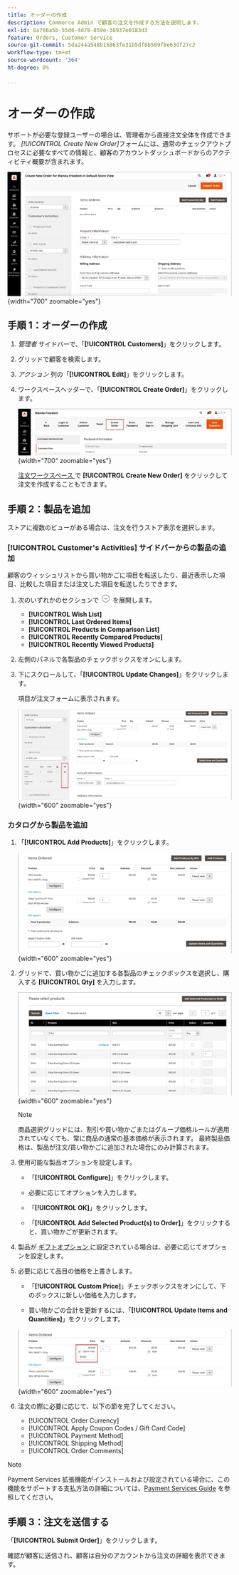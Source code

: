 ```yaml
---
title: オーダーの作成
description: Commerce Admin で顧客の注文を作成する方法を説明します。
exl-id: 8a766a5b-55d6-4d78-859e-38937e0183d3
feature: Orders, Customer Service
source-git-commit: 5da244a548b15863fe31b5df8b509f8e63df27c2
workflow-type: tm+mt
source-wordcount: '364'
ht-degree: 0%

---
```


# オーダーの作成

サポートが必要な登録ユーザーの場合は、管理者から直接注文全体を作成できます。 _[!UICONTROL Create New Order]_&#x200B;フォームには、通常のチェックアウトプロセスに必要なすべての情報と、顧客のアカウントダッシュボードからのアクティビティ概要が含まれます。

![ 顧客の注文の作成 ](./assets/create-new-order.png){width="700" zoomable="yes"}

## 手順 1：オーダーの作成

1. _管理者_ サイドバーで、「**[!UICONTROL Customers]**」をクリックします。

1. グリッドで顧客を検索します。

1. _アクション_ 列の「**[!UICONTROL Edit]**」をクリックします。

1. ワークスペースヘッダーで、「**[!UICONTROL Create Order]**」をクリックします。

   ![Workspace ヘッダー ](./assets/order-create-buttons.png){width="700" zoomable="yes"}

   [ 注文ワークスペース ](orders.md#orders-workspace) で **[!UICONTROL Create New Order]** をクリックして注文を作成することもできます。

## 手順 2：製品を追加

ストアに複数のビューがある場合は、注文を行うストア表示を選択します。

### [!UICONTROL Customer's Activities] サイドバーからの製品の追加

顧客のウィッシュリストから買い物かごに項目を転送したり、最近表示した項目、比較した項目または注文した項目を転送したりできます。

1. 次のいずれかのセクションで ![ 展開セレクター ](../assets/icon-display-expand.png) を展開します。

   - **[!UICONTROL Wish List]**
   - **[!UICONTROL Last Ordered Items]**
   - **[!UICONTROL Products in Comparison List]**
   - **[!UICONTROL Recently Compared Products]**
   - **[!UICONTROL Recently Viewed Products]**

1. 左側のパネルで各製品のチェックボックスをオンにします。

1. 下にスクロールして、「**[!UICONTROL Update Changes]**」をクリックします。

   項目が注文フォームに表示されます。

   ![ 買い物かごに追加 ](./assets/create-order-add-wishlist.png){width="600" zoomable="yes"}

### カタログから製品を追加

1. 「**[!UICONTROL Add Products]**」をクリックします。

   ![ 製品を追加 ](./assets/account-add-wishlist-product.png){width="600" zoomable="yes"}

1. グリッドで、買い物かごに追加する各製品のチェックボックスを選択し、購入する **[!UICONTROL Qty]** を入力します。

   ![ 製品の選択 ](./assets/create-order-from-catalog.png){width="600" zoomable="yes"}

   >[!NOTE]
   >
   >商品選択グリッドには、割引や買い物かごまたはグループ価格ルールが適用されていなくても、常に商品の通常の基本価格が表示されます。 最終製品価格は、製品が注文/買い物かごに追加された場合にのみ計算されます。

1. 使用可能な製品オプションを設定します。

   - 「**[!UICONTROL Configure]**」をクリックします。

   - 必要に応じてオプションを入力します。

   - 「**[!UICONTROL OK]**」をクリックします。

   - 「**[!UICONTROL Add Selected Product(s) to Order]**」をクリックすると、買い物かごが更新されます。

1. 製品が [ ギフトオプション ](../catalog/product-gift-options.md) に設定されている場合は、必要に応じてオプションを設定します。

1. 必要に応じて品目の価格を上書きします。

   - 「**[!UICONTROL Custom Price]**」チェックボックスをオンにして、下のボックスに新しい価格を入力します。

   - 買い物かごの合計を更新するには、「**[!UICONTROL Update Items and Quantities]**」をクリックします。

   ![ カスタム価格 ](./assets/create-order-custom-price.png){width="600" zoomable="yes"}

1. 注文の際に必要に応じて、以下の節を完了してください。

   - [!UICONTROL Order Currency]
   - [!UICONTROL Apply Coupon Codes / Gift Card Code]
   - [!UICONTROL Payment Method]
   - [!UICONTROL Shipping Method]
   - [!UICONTROL Order Comments]

>[!NOTE]
>
>Payment Services 拡張機能がインストールおよび設定されている場合に、この機能をサポートする支払方法の詳細については、[Payment Services Guide](https://experienceleague.adobe.com/en/docs/commerce/payment-services/guide-overview) を参照してください。

## 手順 3：注文を送信する

「**[!UICONTROL Submit Order]**」をクリックします。

確認が顧客に送信され、顧客は自分のアカウントから注文の詳細を表示できます。
